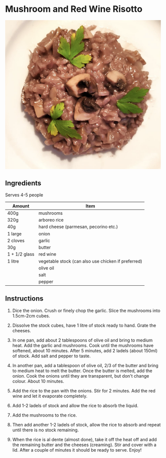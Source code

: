 # Mushroom and Red Wine Risotto

![alt text](risotto.png "Mushroom and Red Wine Risotto")

## Ingredients

Serves 4-5 people

| Amount        | Item                                                |
| ------------- | --------------------------------------------------- |
| 400g          | mushrooms                                           |
| 320g          | arboreo rice                                        |
| 40g           | hard cheese (parmesan, pecorino etc.)               |
| 1 large       | onion                                               |
| 2 cloves      | garlic                                              |
| 30g           | butter                                              |
| 1 + 1/2 glass | red wine                                            |
| 1 litre       | vegetable stock (can also use chicken if preferred) |
|               | olive oil                                           |
|               | salt                                                |
|               | pepper                                              |

## Instructions

1. Dice the onion. Crush or finely chop the garlic. Slice the mushrooms into 1.5cm-2cm cubes.

2. Dissolve the stock cubes, have 1 litre of stock ready to hand. Grate the cheeses.

3. In one pan, add about 2 tablespoons of olive oil and bring to medium heat. Add the garlic and mushrooms. Cook until the mushrooms have softened, about 10 minutes. After 5 minutes, add 2 ladels (about 150ml) of stock. Add salt and pepper to taste.

4. In another pan, add a tablespoon of olive oil, 2/3 of the butter and bring to medium heat to melt the butter. Once the butter is melted, add the onion. Cook the onions until they are transparent, but don't change colour. About 10 minutes.

5. Add the rice to the pan with the onions. Stir for 2 minutes. Add the red wine and let it evaporate completely.

6. Add 1-2 ladels of stock and allow the rice to absorb the liquid.

7. Add the mushrooms to the rice.

8. Then add another 1-2 ladels of stock, allow the rice to absorb and repeat until there is no stock remaining.

9. When the rice is al dente (almost done), take it off the heat off and add the remaining butter and the cheeses (creaming). Stir and cover with a lid. After a couple of minutes it should be ready to serve. Enjoy!
